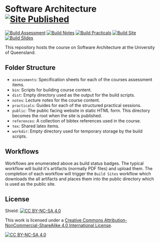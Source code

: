 # Software Architecture [![Site Published](https://img.shields.io/badge/website-published-brightgreen)](https://csse6400.brae.dev/)


[![Build Assessment](https://github.com/CSSE6400/software-architecture/actions/workflows/build-assessment.yml/badge.svg?branch=main)](https://github.com/CSSE6400/software-architecture/actions/workflows/build-assessment.yml)
[![Build Notes](https://github.com/CSSE6400/software-architecture/actions/workflows/build-notes.yml/badge.svg)](https://github.com/CSSE6400/software-architecture/actions/workflows/build-notes.yml)
[![Build Practicals](https://github.com/CSSE6400/software-architecture/actions/workflows/build-practicals.yml/badge.svg)](https://github.com/CSSE6400/software-architecture/actions/workflows/build-practicals.yml)
[![Build Site](https://github.com/CSSE6400/software-architecture/actions/workflows/build-site.yml/badge.svg)](https://github.com/CSSE6400/software-architecture/actions/workflows/build-site.yml)
[![Build Slides](https://github.com/CSSE6400/software-architecture/actions/workflows/build-slides.yml/badge.svg)](https://github.com/CSSE6400/software-architecture/actions/workflows/build-slides.yml)


This repository hosts the course on Software Architecture at the University of Queensland.


## Folder Structure

* `assessments`: Specification sheets for each of the courses assessment items.
* `bin`: Scripts for building course content.
* `dist`: Empty directory used as the output for the build scripts.
* `notes`: Lecture notes for the course content.
* `practicals`: Guides for each of the structured practical sessions.
* `public`: The public facing website in static HTML form. This directory becomes the root when the site is published.
* `references`: A collection of bibtex references used in the course.
* `tex`: Shared latex items.
* `workdir`: Empty directory used for temporary storage by the build scripts.

## Workflows

Workflows are enumerated above as build status badges.
The typical workflow will build it's artifacts (normally PDF files) and upload them.
The completion of each workflow will trigger the `Build Sites` workflow which downloads the all artifacts and places them into the public directory which is used as the public site.

## License

Shield: [![CC BY-NC-SA 4.0][cc-by-nc-sa-shield]][cc-by-nc-sa]

This work is licensed under a
[Creative Commons Attribution-NonCommercial-ShareAlike 4.0 International License][cc-by-nc-sa].

[![CC BY-NC-SA 4.0][cc-by-nc-sa-image]][cc-by-nc-sa]

[cc-by-nc-sa]: http://creativecommons.org/licenses/by-nc-sa/4.0/
[cc-by-nc-sa-image]: https://licensebuttons.net/l/by-nc-sa/4.0/88x31.png
[cc-by-nc-sa-shield]: https://img.shields.io/badge/License-CC%20BY--NC--SA%204.0-lightgrey.svg
